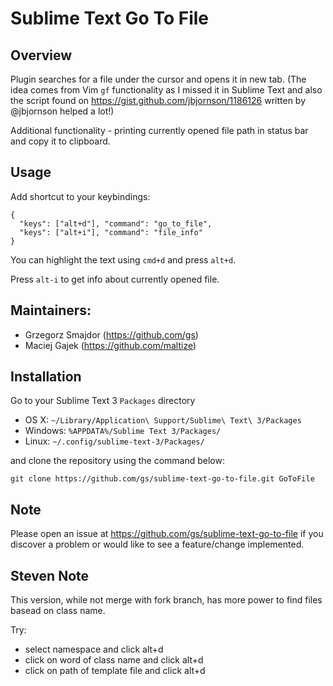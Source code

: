 Sublime Text Go To File
=======================

Overview
--------
Plugin searches for a file under the cursor and opens it in new tab.
(The idea comes from Vim `gf` functionality as I missed it in Sublime Text and also the script found on https://gist.github.com/jbjornson/1186126 written by @jbjornson helped a lot!)

Additional functionality - printing currently opened file path in status bar and copy it to clipboard.

Usage
-----
Add shortcut to your keybindings:

    {
      "keys": ["alt+d"], "command": "go_to_file",
      "keys": ["alt+i"], "command": "file_info"
    }

You can highlight the text using `cmd+d` and press `alt+d`.

Press `alt-i` to get info about currently opened file.


Maintainers:
------------
* Grzegorz Smajdor (https://github.com/gs)
* Maciej Gajek (https://github.com/maltize)

Installation
------------

Go to your Sublime Text 3 `Packages` directory

 - OS X: `~/Library/Application\ Support/Sublime\ Text\ 3/Packages`
 - Windows: `%APPDATA%/Sublime Text 3/Packages/`
 - Linux: `~/.config/sublime-text-3/Packages/`

and clone the repository using the command below:

``` shell
git clone https://github.com/gs/sublime-text-go-to-file.git GoToFile
```

Note
----
Please open an issue at https://github.com/gs/sublime-text-go-to-file if you discover a problem or would like to see a feature/change implemented.


Steven Note
----
This version, while not merge with fork branch, has more power to find files basead on class name.


Try: 

 - select namespace and click alt+d
 - click on word of class name and click alt+d
 - click on path of template file and click alt+d
